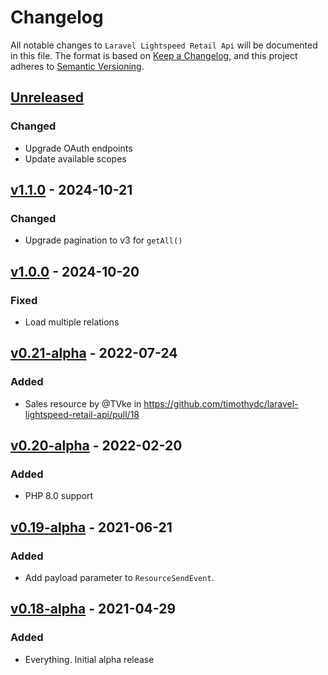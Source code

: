 # Changelog

All notable changes to `Laravel Lightspeed Retail Api` will be documented in this file.
The format is based on [Keep a Changelog](https://keepachangelog.com/en/1.0.0/),
and this project adheres to [Semantic Versioning](https://semver.org/spec/v2.0.0.html).

## [Unreleased]
### Changed
- Upgrade OAuth endpoints
- Update available scopes

## [v1.1.0] - 2024-10-21
### Changed
- Upgrade pagination to v3 for `getAll()`

## [v1.0.0] - 2024-10-20
### Fixed
- Load multiple relations

## [v0.21-alpha] - 2022-07-24
### Added
- Sales resource by @TVke in https://github.com/timothydc/laravel-lightspeed-retail-api/pull/18

## [v0.20-alpha] - 2022-02-20
### Added
- PHP 8.0 support

## [v0.19-alpha] - 2021-06-21
### Added
- Add payload parameter to `ResourceSendEvent`.

## [v0.18-alpha] - 2021-04-29
### Added
- Everything. Initial alpha release

[Unreleased]: https://github.com/timothydc/laravel-lightspeed-retail-api/compare/v1.1.0...HEAD
[v1.1.0]: https://github.com/timothydc/laravel-lightspeed-retail-api/compare/v1.0.0...v1.1.0
[v1.0.0]: https://github.com/timothydc/laravel-lightspeed-retail-api/compare/v0.21-alpha...v1.0.0
[v0.21-alpha]: https://github.com/timothydc/laravel-lightspeed-retail-api/compare/v0.20-alpha...v0.21-alpha
[v0.20-alpha]: https://github.com/timothydc/laravel-lightspeed-retail-api/compare/v0.19-alpha...v0.20-alpha
[v0.19-alpha]: https://github.com/timothydc/laravel-lightspeed-retail-api/compare/v0.18-alpha...v0.19-alpha
[v0.18-alpha]: https://github.com/timothydc/laravel-lightspeed-ecom-product-feeds/releases/tag/v0.18-alpha
